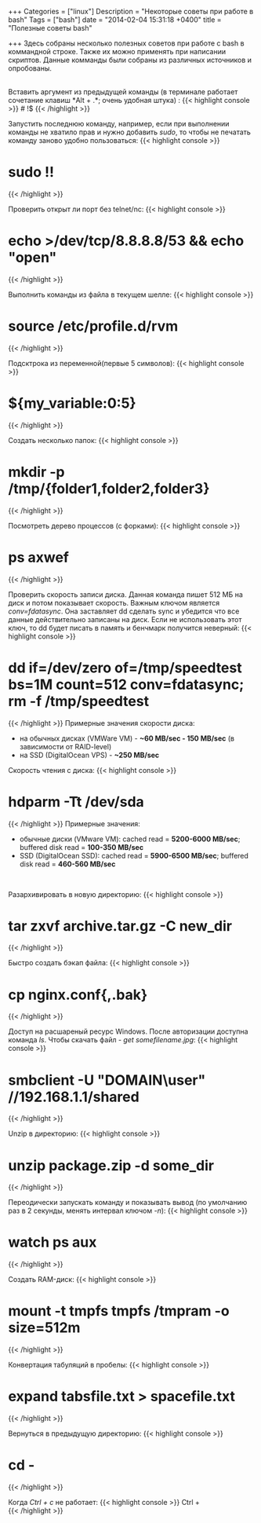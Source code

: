 +++
Categories = ["linux"]
Description = "Некоторые советы при работе в bash"
Tags = ["bash"]
date = "2014-02-04 15:31:18 +0400"
title = "Полезные советы bash"

+++
Здесь собраны несколько полезных советов при работе с bash в коммандной строке. Также их можно применять при написании скриптов.
Данные комманды были собраны из различных источников и опробованы.
<!--more-->
<br />
Вставить аргумент из предыдущей команды (в терминале работает сочетание клавиш *Alt + .*; очень удобная штука) :
{{< highlight console >}}
# !$
{{< /highlight >}}

Запустить последнюю команду, например, если при выполнении команды не хватило прав и нужно добавить *sudo*, то чтобы не печатать команду заново удобно пользоваться:
{{< highlight console >}}
# sudo !!
{{< /highlight >}}


Проверить открыт ли порт без telnet/nc:
{{< highlight console >}}
# echo >/dev/tcp/8.8.8.8/53 && echo "open"
{{< /highlight >}}

Выполнить команды из файла в текущем шелле:
{{< highlight console >}}
# source /etc/profile.d/rvm
{{< /highlight >}}

Подсктрока из переменной(первые 5 символов):
{{< highlight console >}}
# ${my_variable:0:5}
{{< /highlight >}}

Создать несколько папок:
{{< highlight console >}}
# mkdir -p /tmp/{folder1,folder2,folder3}
{{< /highlight >}}

Посмотреть дерево процессов (с форками):
{{< highlight console >}}
# ps axwef
{{< /highlight >}}

 Проверить скорость записи диска. Данная команда пишет 512 МБ на диск и потом показывает скорость. Важным ключом является *conv=fdatasync*. Она заставляет dd сделать sync и убедится что все данные действительно записаны на диск. Если не использовать этот ключ, то dd будет писать в память и бенчмарк получится неверный:
{{< highlight console >}}
# dd if=/dev/zero of=/tmp/speedtest bs=1M count=512 conv=fdatasync; rm -f /tmp/speedtest
{{< /highlight >}}
Примерные значения скорости диска:

 - на обычных дисках (VMWare VM) - **~60 MB/sec - 150 MB/sec** (в зависимости от RAID-level)
 - на SSD (DigitalOcean VPS) - **~250 MB/sec**



Скорость чтения с диска:
{{< highlight console >}}
# hdparm -Tt /dev/sda
{{< /highlight >}}
Примерные значения:

 - обычные диски (VMware VM): cached read = **5200-6000 MB/sec**; buffered disk read = **100-350 MB/sec**
 - SSD (DigitalOcean SSD): cached read = **5900-6500 MB/sec**; buffered disk read = **460-560 MB/sec**

<br />

Разархивировать в новую директорию:
{{< highlight console >}}
# tar zxvf archive.tar.gz -C new_dir
{{< /highlight >}}

Быстро создать бэкап файла:
{{< highlight console >}}
# cp nginx.conf{,.bak}
{{< /highlight >}}

Доступ на расшареный ресурс Windows. После авторизации доступна команда *ls*. Чтобы скачать файл - *get somefilename.jpg*:
{{< highlight console >}}
# smbclient -U "DOMAIN\user" //192.168.1.1/shared
{{< /highlight >}}

Unzip в директорию:
{{< highlight console >}}
# unzip package.zip -d some_dir
{{< /highlight >}}

Переодически запускать команду и показывать вывод (по умолчанию раз в 2 секунды, менять интервал ключом *-n*):
{{< highlight console >}}
# watch ps aux
{{< /highlight >}}

Создать RAM-диск:
{{< highlight console >}}
# mount -t tmpfs tmpfs /tmpram -o size=512m
{{< /highlight >}}

Конвертация табуляций в пробелы:
{{< highlight console >}}
# expand tabsfile.txt > spacefile.txt
{{< /highlight >}}

Вернуться в предыдущую директорию:
{{< highlight console >}}
# cd -
{{< /highlight >}}

Когда *Ctrl + c* не работает:
{{< highlight console >}}
Ctrl + \
{{< /highlight >}}
